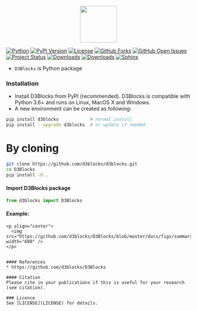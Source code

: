 <p align="center">
 <img width="100px" src="hhttps://github.com/d3blocks/D3Blocks/blob/master/logo.png" align="center" />
</p>

[![Python](https://img.shields.io/pypi/pyversions/D3Blocks)](https://img.shields.io/pypi/pyversions/D3Blocks)
[![PyPI Version](https://img.shields.io/pypi/v/D3Blocks)](https://pypi.org/project/D3Blocks/)
[![License](https://img.shields.io/badge/license-MIT-green.svg)](https://github.com/d3blocks/D3Blocks/blob/master/LICENSE)
[![Github Forks](https://img.shields.io/github/forks/d3blocks/D3Blocks.svg)](https://github.com/d3blocks/D3Blocks/network)
[![GitHub Open Issues](https://img.shields.io/github/issues/d3blocks/D3Blocks.svg)](https://github.com/d3blocks/D3Blocks/issues)
[![Project Status](http://www.repostatus.org/badges/latest/active.svg)](http://www.repostatus.org/#active)
[![Downloads](https://pepy.tech/badge/D3Blocks/month)](https://pepy.tech/project/D3Blocks/month)
[![Downloads](https://pepy.tech/badge/D3Blocks)](https://pepy.tech/project/D3Blocks)
[![Sphinx](https://img.shields.io/badge/Sphinx-Docs-blue)](https://d3blocks.github.io/D3Blocks/)

* ``D3Blocks`` is Python package


### Installation
* Install D3Blocks from PyPI (recommended). D3Blocks is compatible with Python 3.6+ and runs on Linux, MacOS X and Windows. 
* A new environment can be created as following:

```bash
pip install d3blocks            # normal install
pip install --upgrade d3blocks  # or update if needed
```

# By cloning
```bash
git clone https://github.com/d3blocks/d3blocks.git
cd D3Blocks
pip install -U .
```  

#### Import D3Blocks package
```python
from d3blocks import D3Blocks
```

#### Example:
```
<p align="center">
  <img src="https://github.com/d3blocks/D3Blocks/blob/master/docs/figs/summary.png" width="600" />
</p>


#### References
* https://github.com/d3blocks/D3Blocks

#### Citation
Please cite in your publications if this is useful for your research (see citation).
   
### Licence
See [LICENSE](LICENSE) for details.
